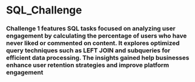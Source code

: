 # SQL_Challenge
### Challenge 1 features SQL tasks focused on analyzing user engagement by calculating the percentage of users who have never liked or commented on content. It explores optimized query techniques such as LEFT JOIN and subqueries for efficient data processing. The insights gained help businesses enhance user retention strategies and improve platform engagement
